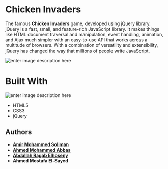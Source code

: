 ﻿# Chicken Invaders

The famous **Chicken Invaders** game, developed using jQuery library. jQuery is a fast, small, and feature-rich JavaScript library. It makes things like HTML document traversal and manipulation, event handling, animation, and Ajax much simpler with an easy-to-use API that works across a multitude of browsers. With a combination of versatility and extensibility, jQuery has changed the way that millions of people write JavaScript.

![enter image description here](https://vignette.wikia.nocookie.net/chickeninvaders/images/b/b4/BigChicken.png/revision/latest/scale-to-width-down/400?cb=20180311182645)
#  Built With
![enter image description here](http://pluspng.com/img-png/jquery-logo-png-file-jquery-logo-svg-524.png)

- HTML5
- CSS3
- jQuery

## Authors
- **[Amir Mohammed Soliman](https://github.com/Amir-Mohammed)**
- **[Ahmed Mohammed Abbas](https://github.com/AhmedAbbas19)**
- **[Abdallah Ragab Elhoseny](https://github.com/abdallahragab40)**
- **Ahmed Mostafa El-Sayed**

